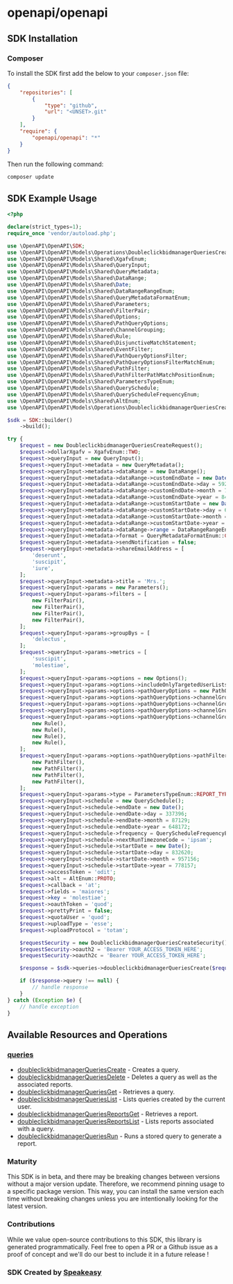 # openapi/openapi

<!-- Start SDK Installation -->
## SDK Installation

### Composer

To install the SDK first add the below to your `composer.json` file:

```json
{
    "repositories": [
        {
            "type": "github",
            "url": "<UNSET>.git"
        }
    ],
    "require": {
        "openapi/openapi": "*"
    }
}
```

Then run the following command:

```bash
composer update
```
<!-- End SDK Installation -->

## SDK Example Usage
<!-- Start SDK Example Usage -->
```php
<?php

declare(strict_types=1);
require_once 'vendor/autoload.php';

use \OpenAPI\OpenAPI\SDK;
use \OpenAPI\OpenAPI\Models\Operations\DoubleclickbidmanagerQueriesCreateRequest;
use \OpenAPI\OpenAPI\Models\Shared\XgafvEnum;
use \OpenAPI\OpenAPI\Models\Shared\QueryInput;
use \OpenAPI\OpenAPI\Models\Shared\QueryMetadata;
use \OpenAPI\OpenAPI\Models\Shared\DataRange;
use \OpenAPI\OpenAPI\Models\Shared\Date;
use \OpenAPI\OpenAPI\Models\Shared\DataRangeRangeEnum;
use \OpenAPI\OpenAPI\Models\Shared\QueryMetadataFormatEnum;
use \OpenAPI\OpenAPI\Models\Shared\Parameters;
use \OpenAPI\OpenAPI\Models\Shared\FilterPair;
use \OpenAPI\OpenAPI\Models\Shared\Options;
use \OpenAPI\OpenAPI\Models\Shared\PathQueryOptions;
use \OpenAPI\OpenAPI\Models\Shared\ChannelGrouping;
use \OpenAPI\OpenAPI\Models\Shared\Rule;
use \OpenAPI\OpenAPI\Models\Shared\DisjunctiveMatchStatement;
use \OpenAPI\OpenAPI\Models\Shared\EventFilter;
use \OpenAPI\OpenAPI\Models\Shared\PathQueryOptionsFilter;
use \OpenAPI\OpenAPI\Models\Shared\PathQueryOptionsFilterMatchEnum;
use \OpenAPI\OpenAPI\Models\Shared\PathFilter;
use \OpenAPI\OpenAPI\Models\Shared\PathFilterPathMatchPositionEnum;
use \OpenAPI\OpenAPI\Models\Shared\ParametersTypeEnum;
use \OpenAPI\OpenAPI\Models\Shared\QuerySchedule;
use \OpenAPI\OpenAPI\Models\Shared\QueryScheduleFrequencyEnum;
use \OpenAPI\OpenAPI\Models\Shared\AltEnum;
use \OpenAPI\OpenAPI\Models\Operations\DoubleclickbidmanagerQueriesCreateSecurity;

$sdk = SDK::builder()
    ->build();

try {
    $request = new DoubleclickbidmanagerQueriesCreateRequest();
    $request->dollarXgafv = XgafvEnum::TWO;
    $request->queryInput = new QueryInput();
    $request->queryInput->metadata = new QueryMetadata();
    $request->queryInput->metadata->dataRange = new DataRange();
    $request->queryInput->metadata->dataRange->customEndDate = new Date();
    $request->queryInput->metadata->dataRange->customEndDate->day = 592845;
    $request->queryInput->metadata->dataRange->customEndDate->month = 715190;
    $request->queryInput->metadata->dataRange->customEndDate->year = 844266;
    $request->queryInput->metadata->dataRange->customStartDate = new Date();
    $request->queryInput->metadata->dataRange->customStartDate->day = 602763;
    $request->queryInput->metadata->dataRange->customStartDate->month = 857946;
    $request->queryInput->metadata->dataRange->customStartDate->year = 544883;
    $request->queryInput->metadata->dataRange->range = DataRangeRangeEnum::ALL_TIME;
    $request->queryInput->metadata->format = QueryMetadataFormatEnum::CSV;
    $request->queryInput->metadata->sendNotification = false;
    $request->queryInput->metadata->shareEmailAddress = [
        'deserunt',
        'suscipit',
        'iure',
    ];
    $request->queryInput->metadata->title = 'Mrs.';
    $request->queryInput->params = new Parameters();
    $request->queryInput->params->filters = [
        new FilterPair(),
        new FilterPair(),
        new FilterPair(),
        new FilterPair(),
    ];
    $request->queryInput->params->groupBys = [
        'delectus',
    ];
    $request->queryInput->params->metrics = [
        'suscipit',
        'molestiae',
    ];
    $request->queryInput->params->options = new Options();
    $request->queryInput->params->options->includeOnlyTargetedUserLists = false;
    $request->queryInput->params->options->pathQueryOptions = new PathQueryOptions();
    $request->queryInput->params->options->pathQueryOptions->channelGrouping = new ChannelGrouping();
    $request->queryInput->params->options->pathQueryOptions->channelGrouping->fallbackName = 'minus';
    $request->queryInput->params->options->pathQueryOptions->channelGrouping->name = 'Ken Kshlerin';
    $request->queryInput->params->options->pathQueryOptions->channelGrouping->rules = [
        new Rule(),
        new Rule(),
        new Rule(),
        new Rule(),
    ];
    $request->queryInput->params->options->pathQueryOptions->pathFilters = [
        new PathFilter(),
        new PathFilter(),
        new PathFilter(),
        new PathFilter(),
    ];
    $request->queryInput->params->type = ParametersTypeEnum::REPORT_TYPE_UNSPECIFIED;
    $request->queryInput->schedule = new QuerySchedule();
    $request->queryInput->schedule->endDate = new Date();
    $request->queryInput->schedule->endDate->day = 337396;
    $request->queryInput->schedule->endDate->month = 87129;
    $request->queryInput->schedule->endDate->year = 648172;
    $request->queryInput->schedule->frequency = QueryScheduleFrequencyEnum::FREQUENCY_UNSPECIFIED;
    $request->queryInput->schedule->nextRunTimezoneCode = 'ipsam';
    $request->queryInput->schedule->startDate = new Date();
    $request->queryInput->schedule->startDate->day = 832620;
    $request->queryInput->schedule->startDate->month = 957156;
    $request->queryInput->schedule->startDate->year = 778157;
    $request->accessToken = 'odit';
    $request->alt = AltEnum::PROTO;
    $request->callback = 'at';
    $request->fields = 'maiores';
    $request->key = 'molestiae';
    $request->oauthToken = 'quod';
    $request->prettyPrint = false;
    $request->quotaUser = 'quod';
    $request->uploadType = 'esse';
    $request->uploadProtocol = 'totam';

    $requestSecurity = new DoubleclickbidmanagerQueriesCreateSecurity();
    $requestSecurity->oauth2 = 'Bearer YOUR_ACCESS_TOKEN_HERE';
    $requestSecurity->oauth2c = 'Bearer YOUR_ACCESS_TOKEN_HERE';

    $response = $sdk->queries->doubleclickbidmanagerQueriesCreate($request, $requestSecurity);

    if ($response->query !== null) {
        // handle response
    }
} catch (Exception $e) {
    // handle exception
}
```
<!-- End SDK Example Usage -->

<!-- Start SDK Available Operations -->
## Available Resources and Operations


### [queries](docs/queries/README.md)

* [doubleclickbidmanagerQueriesCreate](docs/queries/README.md#doubleclickbidmanagerqueriescreate) - Creates a query.
* [doubleclickbidmanagerQueriesDelete](docs/queries/README.md#doubleclickbidmanagerqueriesdelete) - Deletes a query as well as the associated reports.
* [doubleclickbidmanagerQueriesGet](docs/queries/README.md#doubleclickbidmanagerqueriesget) - Retrieves a query.
* [doubleclickbidmanagerQueriesList](docs/queries/README.md#doubleclickbidmanagerquerieslist) - Lists queries created by the current user.
* [doubleclickbidmanagerQueriesReportsGet](docs/queries/README.md#doubleclickbidmanagerqueriesreportsget) - Retrieves a report.
* [doubleclickbidmanagerQueriesReportsList](docs/queries/README.md#doubleclickbidmanagerqueriesreportslist) - Lists reports associated with a query.
* [doubleclickbidmanagerQueriesRun](docs/queries/README.md#doubleclickbidmanagerqueriesrun) - Runs a stored query to generate a report.
<!-- End SDK Available Operations -->

### Maturity

This SDK is in beta, and there may be breaking changes between versions without a major version update. Therefore, we recommend pinning usage
to a specific package version. This way, you can install the same version each time without breaking changes unless you are intentionally
looking for the latest version.

### Contributions

While we value open-source contributions to this SDK, this library is generated programmatically.
Feel free to open a PR or a Github issue as a proof of concept and we'll do our best to include it in a future release !

### SDK Created by [Speakeasy](https://docs.speakeasyapi.dev/docs/using-speakeasy/client-sdks)
